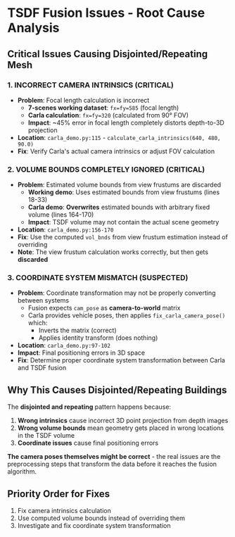 # TSDF Fusion Issues - Root Cause Analysis

## Critical Issues Causing Disjointed/Repeating Mesh

### 1. INCORRECT CAMERA INTRINSICS (CRITICAL)
- **Problem**: Focal length calculation is incorrect
  - **7-scenes working dataset**: `fx=fy=585` (focal length)
  - **Carla calculation**: `fx=fy=320` (calculated from 90° FOV)
  - **Impact**: ~45% error in focal length completely distorts depth-to-3D projection
- **Location**: `carla_demo.py:115` - `calculate_carla_intrinsics(640, 480, 90.0)`
- **Fix**: Verify Carla's actual camera intrinsics or adjust FOV calculation

### 2. VOLUME BOUNDS COMPLETELY IGNORED (CRITICAL)
- **Problem**: Estimated volume bounds from view frustums are discarded
  - **Working demo**: Uses estimated bounds from view frustums (lines 18-33)
  - **Carla demo**: **Overwrites** estimated bounds with arbitrary fixed volume (lines 164-170)
  - **Impact**: TSDF volume may not contain the actual scene geometry
- **Location**: `carla_demo.py:156-170`
- **Fix**: Use the computed `vol_bnds` from view frustum estimation instead of overriding
- **Note**: The view frustum calculation works correctly, but then gets **discarded**

### 3. COORDINATE SYSTEM MISMATCH (SUSPECTED)
- **Problem**: Coordinate transformation may not be properly converting between systems
  - Fusion expects `cam_pose` as **camera-to-world** matrix
  - Carla provides vehicle poses, then applies `fix_carla_camera_pose()` which:
    - Inverts the matrix (correct)
    - Applies identity transform (does nothing)
- **Location**: `carla_demo.py:97-102`
- **Impact**: Final positioning errors in 3D space
- **Fix**: Determine proper coordinate system transformation between Carla and TSDF fusion

## Why This Causes Disjointed/Repeating Buildings

The **disjointed and repeating** pattern happens because:
1. **Wrong intrinsics** cause incorrect 3D point projection from depth images
2. **Wrong volume bounds** mean geometry gets placed in wrong locations in the TSDF volume
3. **Coordinate issues** cause final positioning errors

**The camera poses themselves might be correct** - the real issues are the preprocessing steps that transform the data before it reaches the fusion algorithm.

## Priority Order for Fixes
1. Fix camera intrinsics calculation
2. Use computed volume bounds instead of overriding them
3. Investigate and fix coordinate system transformation
